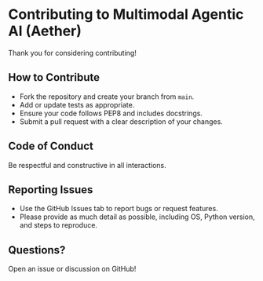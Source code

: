 # Contributing to Multimodal Agentic AI (Aether)

Thank you for considering contributing!

## How to Contribute
- Fork the repository and create your branch from `main`.
- Add or update tests as appropriate.
- Ensure your code follows PEP8 and includes docstrings.
- Submit a pull request with a clear description of your changes.

## Code of Conduct
Be respectful and constructive in all interactions.

## Reporting Issues
- Use the GitHub Issues tab to report bugs or request features.
- Please provide as much detail as possible, including OS, Python version, and steps to reproduce.

## Questions?
Open an issue or discussion on GitHub!
